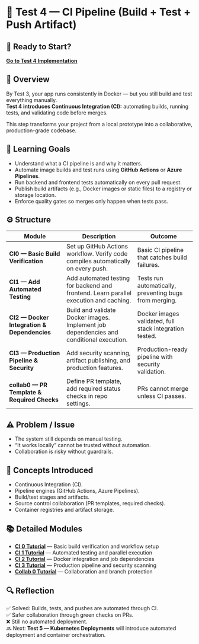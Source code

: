 # 🧩 Test 4 — CI Pipeline (Build + Test + Push Artifact)

## 🚀 Ready to Start?

**[Go to Test 4 Implementation](../../tests/test4-ci-pipeline/README.md)**

## 🧠 Overview

By Test 3, your app runs consistently in Docker — but you still build and test everything manually.  
**Test 4 introduces Continuous Integration (CI):** automating builds, running tests, and validating code before merges.

This step transforms your project from a local prototype into a collaborative, production-grade codebase.

## 🎯 Learning Goals

- Understand what a CI pipeline is and why it matters.
- Automate image builds and test runs using **GitHub Actions** or **Azure Pipelines**.
- Run backend and frontend tests automatically on every pull request.
- Publish build artifacts (e.g., Docker images or static files) to a registry or storage location.
- Enforce quality gates so merges only happen when tests pass.

## ⚙️ Structure

| Module                                      | Description                                                                             | Outcome                                                 |
| ------------------------------------------- | --------------------------------------------------------------------------------------- | ------------------------------------------------------- |
| **CI0 — Basic Build Verification**          | Set up GitHub Actions workflow. Verify code compiles automatically on every push.       | Basic CI pipeline that catches build failures.          |
| **CI1 — Add Automated Testing**             | Add automated testing for backend and frontend. Learn parallel execution and caching.   | Tests run automatically, preventing bugs from merging.  |
| **CI2 — Docker Integration & Dependencies** | Build and validate Docker images. Implement job dependencies and conditional execution. | Docker images validated, full stack integration tested. |
| **CI3 — Production Pipeline & Security**    | Add security scanning, artifact publishing, and production features.                    | Production-ready pipeline with security validation.     |
| **collab0 — PR Template & Required Checks** | Define PR template, add required status checks in repo settings.                        | PRs cannot merge unless CI passes.                      |

## ⚠️ Problem / Issue

- The system still depends on manual testing.
- “It works locally” cannot be trusted without automation.
- Collaboration is risky without guardrails.

## 📖 Concepts Introduced

- Continuous Integration (CI).
- Pipeline engines (GitHub Actions, Azure Pipelines).
- Build/test stages and artifacts.
- Source control collaboration (PR templates, required checks).
- Container registries and artifact storage.

## 📚 Detailed Modules

- **[CI 0 Tutorial](./ci0.md)** — Basic build verification and workflow setup
- **[CI 1 Tutorial](./ci1.md)** — Automated testing and parallel execution
- **[CI 2 Tutorial](./ci2.md)** — Docker integration and job dependencies
- **[CI 3 Tutorial](./ci3.md)** — Production pipeline and security scanning
- **[Collab 0 Tutorial](./collab0.md)** — Collaboration and branch protection

## 🔍 Reflection

✅ Solved: Builds, tests, and pushes are automated through CI.  
✅ Safer collaboration through green checks on PRs.  
❌ Still no automated deployment.  
🔜 Next: **Test 5 — Kubernetes Deployments** will introduce automated deployment and container orchestration.
